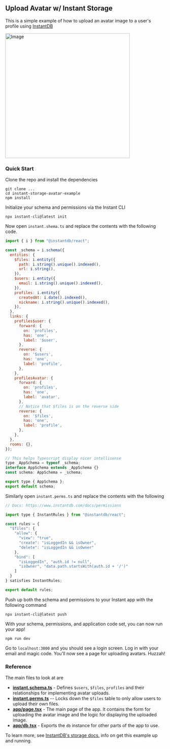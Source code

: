 ## Upload Avatar w/ Instant Storage

This is a simple example of how to upload an avatar image to a user's profile
using [InstantDB](https://instantdb.com)

<img width="392" alt="Image" src="https://github.com/user-attachments/assets/2de39da7-cbe9-49b2-8118-2454939a5fb2" />

### Quick Start

Clone the repo and install the dependencies

```shell
git clone ...
cd instant-storage-avatar-example
npm install
```

Initialize your schema and permissions via the Instant CLI

```
npx instant-cli@latest init
```

Now open `instant.shema.ts` and replace the contents with the following code.

```javascript
import { i } from "@instantdb/react";

const _schema = i.schema({
  entities: {
    $files: i.entity({
      path: i.string().unique().indexed(),
      url: i.string(),
    }),
    $users: i.entity({
      email: i.string().unique().indexed(),
    }),
    profiles: i.entity({
      createdAt: i.date().indexed(),
      nickname: i.string().unique().indexed(),
    }),
  },
  links: {
    profiles$user: {
      forward: {
        on: 'profiles',
        has: 'one',
        label: '$user',
      },
      reverse: {
        on: '$users',
        has: 'one',
        label: 'profile',
      },
    },
    profilesAvatar: {
      forward: {
        on: 'profiles',
        has: 'one',
        label: 'avatar',
      },
      // Notice that $files is on the reverse side
      reverse: {
        on: '$files',
        has: 'one',
        label: 'profile',
      },
    },
  },
  rooms: {},
});

// This helps Typescript display nicer intellisense
type _AppSchema = typeof _schema;
interface AppSchema extends _AppSchema {}
const schema: AppSchema = _schema;

export type { AppSchema };
export default schema;
```

Similarly open `instant.perms.ts` and replace the contents with the following

```javascript
// Docs: https://www.instantdb.com/docs/permissions

import type { InstantRules } from "@instantdb/react";

const rules = {
  "$files": {
    "allow": {
      "view": "true",
      "create": "isLoggedIn && isOwner",
      "delete": "isLoggedIn && isOwner"
    },
    "bind": [
      "isLoggedIn", "auth.id != null",
      "isOwner", "data.path.startsWith(auth.id + '/')"
    ]
  }
} satisfies InstantRules;

export default rules;
```

Push up both the schema and permissions to your Instant app with the following command

```shell {% showCopy=true %}
npx instant-cli@latest push
```

With your schema, permissions, and application code set, you can now run your app!

```shell {% showCopy=true %}
npm run dev
```

Go to `localhost:3000` and you should see a login screen. Log in with your email
and magic code. You'll now see a page for uploading avatars. Huzzah!

### Reference

The main files to look at are

* [**instant.schema.ts**][1] - Defines `$users`, `$files`, `profiles` and their
  relationships for implementing avatar uploads.
* [**instant.perms.ts**][2] -- Locks down the `$files` table to only allow users to
  upload their own files.
* [**app/page.tsx**][3] - The main page of the app. It contains the form for uploading
  the avatar image and the logic for displaying the uploaded image.
* [**app/db.tsx**][4] - Exports the `db` instance for other parts of the app to use.


To learn more, see [InstantDB's storage docs.](https://instantdb.com/docs/storage)
info on get this example up and running.

[1]: https://github.com/jsventures/instant-storage-avatar-example/blob/main/instant.schema.ts
[2]: https://github.com/jsventures/instant-storage-avatar-example/blob/main/instant.perms.ts
[3]: https://github.com/jsventures/instant-storage-avatar-example/blob/main/app/page.tsx
[4]: https://github.com/jsventures/instant-storage-avatar-example/blob/main/app/db.tsx
